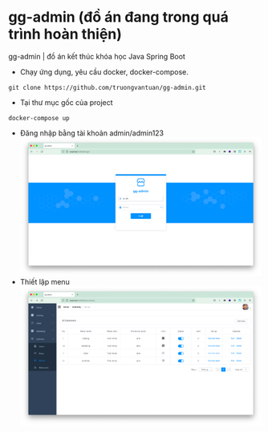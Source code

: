 # gg-admin (đồ án đang trong quá trình hoàn thiện)
gg-admin | đồ án kết thúc khóa học Java Spring Boot
- Chạy ứng dụng, yêu cầu docker, docker-compose.
```shell script
git clone https://github.com/truongvantuan/gg-admin.git
```
- Tại thư mục gốc của project
```shell script
docker-compose up 
```
- Đăng nhập bằng tài khoản admin/admin123
![login](etc/images/login.png)
- Thiết lập menu
![menu](etc/images/menu.png)
